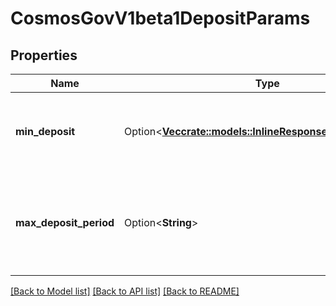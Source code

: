 # CosmosGovV1beta1DepositParams

## Properties

Name | Type | Description | Notes
------------ | ------------- | ------------- | -------------
**min_deposit** | Option<[**Vec<crate::models::InlineResponse20027Balances>**](inline_response_200_27_balances.md)> | Minimum deposit for a proposal to enter voting period. | [optional]
**max_deposit_period** | Option<**String**> | Maximum period for Atom holders to deposit on a proposal. Initial value: 2  months. | [optional]

[[Back to Model list]](../README.md#documentation-for-models) [[Back to API list]](../README.md#documentation-for-api-endpoints) [[Back to README]](../README.md)


